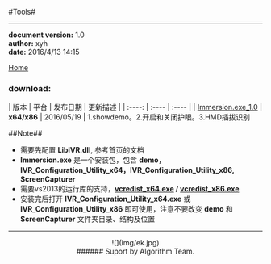 #Tools#

----------
**document version:**	1.0  
**author:** xyh  
**date:** 2016/4/13 14:15 

[Home](index.md "Home")
### download:   

| 版本 | 平台 | 发布日期 | 更新描述 |
| :----: | :---- | :---- |
| [Immersion.exe_1.0](attachment/tools/v1.0/Immersion.exe) | **x64/x86** | 2016/05/19 | 1.showdemo。2.开启和关闭护眼。3.HMD插拔识别 


##Note##
- 需要先配置 **LibIVR.dll**, 参考首页的文档
- **Immersion.exe** 是一个安装包，包含 **demo，IVR\_Configuration_Utility\_x64，IVR\_Configuration_Utility\_x86, ScreenCapturer**
- 需要vs2013的运行库的支持，**[vcredist_x64.exe](third-party.md) / [vcredist_x86.exe](third-party.md)** 
- 安装完后打开 **IVR\_Configuration_Utility\_x64.exe** 或 **IVR\_Configuration_Utility\_x86** 即可使用，注意不要改变 **demo** 和 **ScreenCapturer** 文件夹目录、结构及位置	


---------------------------------

<center>![](img/ek.jpg) </center>
<center> 
###### Suport by Algorithm Team. 
</center>
